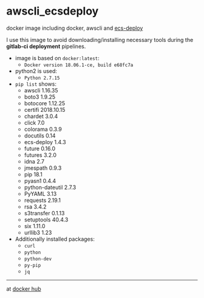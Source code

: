 # awscli_ecsdeploy
docker image including docker, awscli and [ecs-deploy](https://github.com/fabfuel/ecs-deploy/releases)

I use this image to avoid downloading/installing necessary tools during the **gitlab-ci deployment** pipelines.

* image is based on `docker:latest`:
  - `Docker version 18.06.1-ce, build e68fc7a`
* python2 is used:
  - `Python 2.7.15`
* `pip list` shows:
  - awscli          1.16.35
  - boto3           1.9.25
  - botocore        1.12.25
  - certifi         2018.10.15
  - chardet         3.0.4
  - click           7.0           
  - colorama        0.3.9
  - docutils        0.14
  - ecs-deploy      1.4.3
  - future          0.16.0
  - futures         3.2.0
  - idna            2.7
  - jmespath        0.9.3
  - pip             18.1
  - pyasn1          0.4.4
  - python-dateutil 2.7.3
  - PyYAML          3.13
  - requests        2.19.1
  - rsa             3.4.2
  - s3transfer      0.1.13
  - setuptools      40.4.3
  - six             1.11.0
  - urllib3         1.23
* Additionally installed packages:
  - `curl`
  - `python`
  - `python-dev`
  - `py-pip`
  - `jq`

---

at [docker hub](https://hub.docker.com/r/normoes/awscli_ecsdeploy/)
